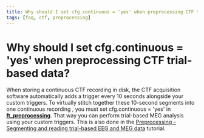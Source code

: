 ```yaml
---
title: Why should I set cfg.continuous = 'yes' when preprocessing CTF trial-based data?
tags: [faq, ctf, preprocessing]
---
```


# Why should I set cfg.continuous = 'yes' when preprocessing CTF trial-based data?

When storing a continuous CTF recording in disk, the CTF acquisition software automatically adds a trigger every 10 seconds alongside your custom triggers. To virtually stitch together these 10-second segments into one continuous recording , you must set cfg.continuous = 'yes' in **[ft_preprocessing](/reference/ft_preprocessing)**. That way you can perform trial-based MEG analysis using your custom triggers. This is also done in the [Preprocessing - Segmenting and reading trial-based EEG and MEG data](tutorial/preprocessing) tutorial.

